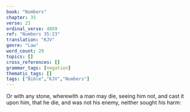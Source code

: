 ```yaml
---
book: "Numbers"
chapter: 35
verse: 23
ordinal_verse: 4869
ref: "Numbers 35:23"
translation: "KJV"
genre: "Law"
word_count: 29
topics: []
cross_references: []
grammar_tags: [negation]
thematic_tags: []
tags: ["Bible","KJV","Numbers"]
---
```

Or with any stone, wherewith a man may die, seeing him not, and cast it upon him, that he die, and was not his enemy, neither sought his harm:

